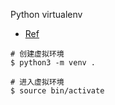 Python virtualenv

- [Ref](https://www.liaoxuefeng.com/wiki/1016959663602400/1019273143120480)

```shell
# 创建虚拟环境
$ python3 -m venv .

# 进入虚拟环境
$ source bin/activate
```
